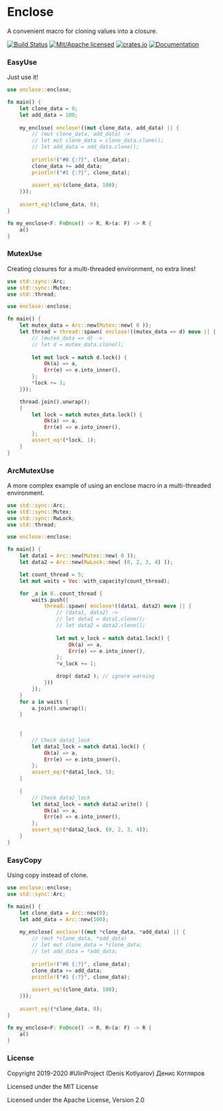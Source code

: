 # Enclose
A convenient macro for cloning values into a closure.

[![Build Status](https://travis-ci.org/clucompany/Enclose.svg?branch=master)](https://travis-ci.org/clucompany/Enclose)
[![Mit/Apache licensed](https://img.shields.io/badge/license-MIT%2FApache--2.0-blue)](./LICENSE)
[![crates.io](http://meritbadge.herokuapp.com/enclose)](https://crates.io/crates/enclose)
[![Documentation](https://docs.rs/enclose/badge.svg)](https://docs.rs/enclose)


### EasyUse

Just use it!

```rust
use enclose::enclose;

fn main() {
	let clone_data = 0;
	let add_data = 100;
	
	my_enclose( enclose!((mut clone_data, add_data) || {
		// (mut clone_data, add_data) ->
		// let mut clone_data = clone_data.clone();
		// let add_data = add_data.clone();
		
		println!("#0 {:?}", clone_data);
		clone_data += add_data;
		println!("#1 {:?}", clone_data);
		
		assert_eq!(clone_data, 100);
	}));
	
	assert_eq!(clone_data, 0);
}

fn my_enclose<F: FnOnce() -> R, R>(a: F) -> R {
	a()
}
```

### MutexUse

Creating closures for a multi-threaded environment, no extra lines!

```rust
use std::sync::Arc;
use std::sync::Mutex;
use std::thread;

use enclose::enclose;

fn main() {
	let mutex_data = Arc::new(Mutex::new( 0 ));
	let thread = thread::spawn( enclose!((mutex_data => d) move || {
		// (mutex_data => d) ->
		// let d = mutex_data.clone();
		
		let mut lock = match d.lock() {
			Ok(a) => a,
			Err(e) => e.into_inner(),
		};
		*lock += 1;
	}));

	thread.join().unwrap();
	{
		let lock = match mutex_data.lock() {
			Ok(a) => a,
			Err(e) => e.into_inner(),
		};
		assert_eq!(*lock, 1);
	}
}
```

### ArcMutexUse

A more complex example of using an enclose macro in a multi-threaded environment.

```rust
use std::sync::Arc;
use std::sync::Mutex;
use std::sync::RwLock;
use std::thread;

use enclose::enclose;

fn main() {
	let data1 = Arc::new(Mutex::new( 0 ));
	let data2 = Arc::new(RwLock::new( (0, 2, 3, 4) ));

	let count_thread = 5;
	let mut waits = Vec::with_capacity(count_thread);

	for _a in 0..count_thread {
		waits.push({
			thread::spawn( enclose!((data1, data2) move || {
				// (data1, data2) -> 
				// let data1 = data1.clone();
				// let data2 = data2.clone();
				
				let mut v_lock = match data1.lock() {
					Ok(a) => a,
					Err(e) => e.into_inner(),
				};
				*v_lock += 1;

				drop( data2 ); // ignore warning
			}))
		});
	}
	for a in waits {
		a.join().unwrap();
	}
	
	
	{	
		// Check data1_lock
		let data1_lock = match data1.lock() {
			Ok(a) => a,
			Err(e) => e.into_inner(),
		};
		assert_eq!(*data1_lock, 5);
	}
	
	{	
		// Check data2_lock
		let data2_lock = match data2.write() {
			Ok(a) => a,
			Err(e) => e.into_inner(),
		};
		assert_eq!(*data2_lock, (0, 2, 3, 4));
	}
}
```

### EasyCopy

Using copy instead of clone.

```rust
use enclose::enclose;
use std::sync::Arc;

fn main() {
	let clone_data = Arc::new(0);
	let add_data = Arc::new(100);
	
	my_enclose( enclose!((mut *clone_data, *add_data) || {
		// (mut *clone_data, *add_data)
		// let mut clone_data = *clone_data;
		// let add_data = *add_data;
		
		println!("#0 {:?}", clone_data);
		clone_data += add_data;
		println!("#1 {:?}", clone_data);
		
		assert_eq!(clone_data, 100);
	}));
	
	assert_eq!(*clone_data, 0);
}

fn my_enclose<F: FnOnce() -> R, R>(a: F) -> R {
	a()
}
```

### License

Copyright 2019-2020 #UlinProject (Denis Kotlyarov) Денис Котляров

Licensed under the MIT License

Licensed under the Apache License, Version 2.0